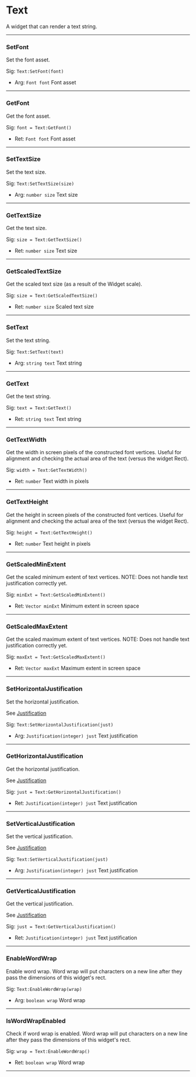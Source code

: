 # Text 

A widget that can render a text string.

---
### SetFont
Set the font asset.

Sig: `Text:SetFont(font)`
 - Arg: `Font font` Font asset
---
### GetFont
Get the font asset.

Sig: `font = Text:GetFont()`
 - Ret: `Font font` Font asset
---
### SetTextSize
Set the text size.

Sig: `Text:SetTextSize(size)`
 - Arg: `number size` Text size
---
### GetTextSize
Get the text size.

Sig: `size = Text:GetTextSize()`
 - Ret: `number size` Text size
---
### GetScaledTextSize
Get the scaled text size (as a result of the Widget scale).

Sig: `size = Text:GetScaledTextSize()`
 - Ret: `number size` Scaled text size
---
### SetText
Set the text string.

Sig: `Text:SetText(text)`
 - Arg: `string text` Text string
---
### GetText
Get the text string.

Sig: `text = Text:GetText()`
 - Ret: `string text` Text string
---
### GetTextWidth
Get the width in screen pixels of the constructed font vertices. Useful for alignment and checking the actual area of the text (versus the widget Rect).

Sig: `width = Text:GetTextWidth()`
 - Ret: `number` Text width in pixels
---
### GetTextHeight
Get the height in screen pixels of the constructed font vertices. Useful for alignment and checking the actual area of the text (versus the widget Rect).

Sig: `height = Text:GetTextHeight()`
 - Ret: `number` Text height in pixels
---
### GetScaledMinExtent
Get the scaled minimum extent of text vertices. NOTE: Does not handle text justification correctly yet.

Sig: `minExt = Text:GetScaledMinExtent()`
 - Ret: `Vector minExt` Minimum extent in screen space
---
### GetScaledMaxExtent
Get the scaled maximum extent of text vertices. NOTE: Does not handle text justification correctly yet.

Sig: `maxExt = Text:GetScaledMaxExtent()`
 - Ret: `Vector maxExt` Maximum extent in screen space
---
### SetHorizontalJustification
Set the horizontal justification.

See [Justification](../../Misc/Enums.md#justification)

Sig: `Text:SetHorizontalJustification(just)`
 - Arg: `Justification(integer) just` Text justification
---
### GetHorizontalJustification
Get the horizontal justification.

See [Justification](../../Misc/Enums.md#justification)

Sig: `just = Text:GetHorizontalJustification()`
 - Ret: `Justification(integer) just` Text justification
---
### SetVerticalJustification
Set the vertical justification.

See [Justification](../../Misc/Enums.md#justification)

Sig: `Text:SetVerticalJustification(just)`
 - Arg: `Justification(integer) just` Text justification
---
### GetVerticalJustification
Get the vertical justification.

See [Justification](../../Misc/Enums.md#justification)

Sig: `just = Text:GetVerticalJustification()`
 - Ret: `Justification(integer) just` Text justification
---
### EnableWordWrap
Enable word wrap. Word wrap will put characters on a new line after they pass the dimensions of this widget's rect.

Sig: `Text:EnableWordWrap(wrap)`
 - Arg: `boolean wrap` Word wrap
---
### IsWordWrapEnabled
Check if word wrap is enabled. Word wrap will put characters on a new line after they pass the dimensions of this widget's rect.

Sig: `wrap = Text:EnableWordWrap()`
 - Ret: `boolean wrap` Word wrap
---
